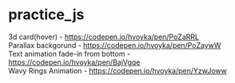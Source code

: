 # practice_js

3d card(hover) - https://codepen.io/hvoyka/pen/PoZaRRL  
Parallax backgorund - https://codepen.io/hvoyka/pen/PoZaywW  
Text animation fade-in from bottom - https://codepen.io/hvoyka/pen/BajVgqe  
Wavy Rings Animation - https://codepen.io/hvoyka/pen/YzwJoww
